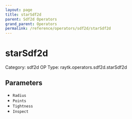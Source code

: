 ```yaml
---
layout: page
title: starSdf2d
parent: Sdf2d Operators
grand_parent: Operators
permalink: /reference/operators/sdf2d/starSdf2d
---
```


# starSdf2d

Category: sdf2d
OP Type: raytk.operators.sdf2d.starSdf2d



## Parameters

* `Radius`
* `Points`
* `Tightness`
* `Inspect`